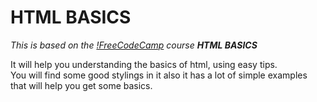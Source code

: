# HTML BASICS

*This is based on the [!FreeCodeCamp](https://www.freecodecamp.org) course **HTML BASICS***

It will help you understanding the basics of html, using easy tips.  
You will find some good stylings in it also it has a lot of simple examples that will help you get some basics.